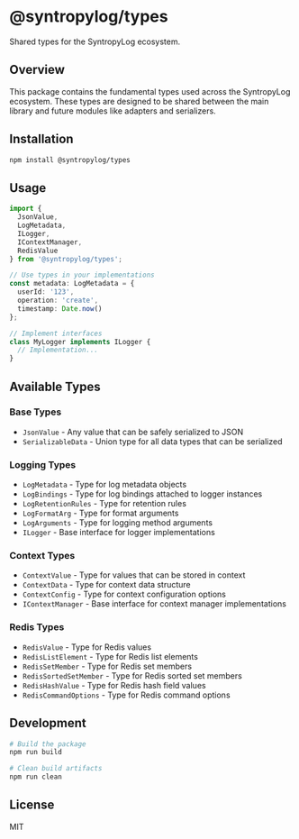 # @syntropylog/types

Shared types for the SyntropyLog ecosystem.

## Overview

This package contains the fundamental types used across the SyntropyLog ecosystem. These types are designed to be shared between the main library and future modules like adapters and serializers.

## Installation

```bash
npm install @syntropylog/types
```

## Usage

```typescript
import { 
  JsonValue, 
  LogMetadata, 
  ILogger, 
  IContextManager,
  RedisValue 
} from '@syntropylog/types';

// Use types in your implementations
const metadata: LogMetadata = {
  userId: '123',
  operation: 'create',
  timestamp: Date.now()
};

// Implement interfaces
class MyLogger implements ILogger {
  // Implementation...
}
```

## Available Types

### Base Types
- `JsonValue` - Any value that can be safely serialized to JSON
- `SerializableData` - Union type for all data types that can be serialized

### Logging Types
- `LogMetadata` - Type for log metadata objects
- `LogBindings` - Type for log bindings attached to logger instances
- `LogRetentionRules` - Type for retention rules
- `LogFormatArg` - Type for format arguments
- `LogArguments` - Type for logging method arguments
- `ILogger` - Base interface for logger implementations

### Context Types
- `ContextValue` - Type for values that can be stored in context
- `ContextData` - Type for context data structure
- `ContextConfig` - Type for context configuration options
- `IContextManager` - Base interface for context manager implementations

### Redis Types
- `RedisValue` - Type for Redis values
- `RedisListElement` - Type for Redis list elements
- `RedisSetMember` - Type for Redis set members
- `RedisSortedSetMember` - Type for Redis sorted set members
- `RedisHashValue` - Type for Redis hash field values
- `RedisCommandOptions` - Type for Redis command options

## Development

```bash
# Build the package
npm run build

# Clean build artifacts
npm run clean
```

## License

MIT 